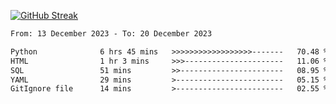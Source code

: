 [![GitHub Streak](https://streak-stats.demolab.com?user=renren-017&theme=sea&hide_border=true&background=DD272700)](https://git.io/streak-stats)

<!--START_SECTION:waka-->

```txt
From: 13 December 2023 - To: 20 December 2023

Python              6 hrs 45 mins   >>>>>>>>>>>>>>>>>>-------   70.48 %
HTML                1 hr 3 mins     >>>----------------------   11.06 %
SQL                 51 mins         >>-----------------------   08.95 %
YAML                29 mins         >------------------------   05.15 %
GitIgnore file      14 mins         >------------------------   02.55 %
```

<!--END_SECTION:waka-->
